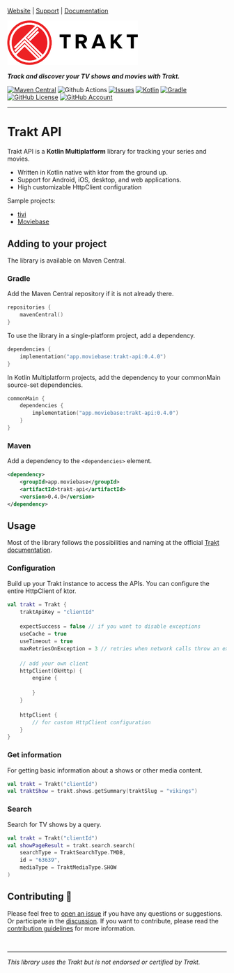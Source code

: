 [Website](https://www.trakt.tv) |
[Support](https://support.trakt.tv/support/home) |
[Documentation](https://trakt.docs.apiary.io/)

<a href="https://www.trakt.tv"><img alt="Trakt" src="doc/images/trakt-wide-red-black.svg" width="300"></a>

***Track and discover your TV shows and movies with Trakt.***

[![Maven Central](https://img.shields.io/maven-central/v/app.moviebase/trakt-api?label=Maven%20Central)](https://central.sonatype.com/artifact/app.moviebase/trakt-api/)
![Github Actions](https://github.com/MoviebaseApp/trakt-api/actions/workflows/build.yml/badge.svg)
[![Issues](https://img.shields.io/github/issues/MoviebaseApp/trakt-api)](https://github.com/MoviebaseApp/tmdb-api/issues)
[![Kotlin](https://img.shields.io/badge/kotlin-1.8.10-blue.svg?logo=kotlin)](http://kotlinlang.org)
[![Gradle](https://img.shields.io/badge/Gradle-8-green?style=flat)](https://gradle.org)
[![GitHub License](https://img.shields.io/badge/license-Apache%20License%202.0-blue.svg?style=flat)](http://www.apache.org/licenses/LICENSE-2.0)
[![GitHub Account](https://img.shields.io/static/v1?label=GitHub&message=chrisnkrueger&color=C51162)](https://github.com/chrisnkrueger)

<hr>

# Trakt API

Trakt API is a **Kotlin Multiplatform** library for tracking your series and movies.

* Written in Kotlin native with ktor from the ground up.
* Support for Android, iOS, desktop, and web applications.
* High customizable HttpClient configuration

Sample projects:

* [tivi](https://github.com/chrisbanes/tivi)
* [Moviebase](https://play.google.com/store/apps/details?id=com.moviebase)

## Adding to your project

The library is available on Maven Central.

### Gradle

Add the Maven Central repository if it is not already there.

```kotlin
repositories {
    mavenCentral()
}
```

To use the library in a single-platform project, add a dependency.

```kotlin
dependencies {
    implementation("app.moviebase:trakt-api:0.4.0")
}
```

In Kotlin Multiplatform projects, add the dependency to your commonMain source-set dependencies.

```kotlin
commonMain {
    dependencies {
        implementation("app.moviebase:trakt-api:0.4.0")
    }
}
```

### Maven

Add a dependency to the `<dependencies>` element.

```xml
<dependency>
    <groupId>app.moviebase</groupId>
    <artifactId>trakt-api</artifactId>
    <version>0.4.0</version>
</dependency>
```


## Usage
Most of the library follows the possibilities and naming at the official [Trakt documentation](https://trakt.docs.apiary.io/).

### Configuration
Build up your Trakt instance to access the APIs. You can configure the entire HttpClient of ktor.

```kotlin
val trakt = Trakt {
    traktApiKey = "clientId"

    expectSuccess = false // if you want to disable exceptions
    useCache = true
    useTimeout = true
    maxRetriesOnException = 3 // retries when network calls throw an exception

    // add your own client
    httpClient(OkHttp) {
        engine {

        }
    }

    httpClient {
        // for custom HttpClient configuration
    }
}
```

### Get information
For getting basic information about a shows or other media content.

```kotlin
val trakt = Trakt("clientId")
val traktShow = trakt.shows.getSummary(traktSlug = "vikings")
```

### Search
Search for TV shows by a query.

```kotlin
val trakt = Trakt("clientId")
val showPageResult = trakt.search.search(
    searchType = TraktSearchType.TMDB,
    id = "63639",
    mediaType = TraktMediaType.SHOW
)
```

## Contributing 🤝
Please feel free to [open an issue](https://github.com/MoviebaseApp/trakt-api/issues/new/choose) if you have any questions or suggestions. Or participate in the [discussion](https://github.com/MoviebaseApp/trakt-api/discussions). If you want to contribute, please read the [contribution guidelines](https://github.com/MoviebaseApp/trakt-api/blob/main/CONTRIBUTING.md) for more information.

<br>

<hr>

*This library uses the Trakt but is not endorsed or certified by Trakt.*
